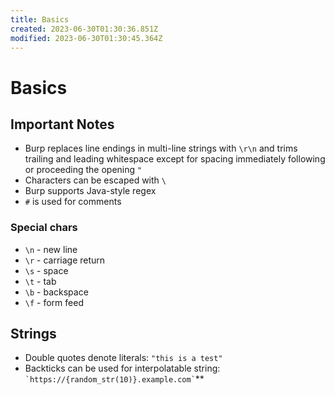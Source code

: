 ```yaml
---
title: Basics
created: 2023-06-30T01:30:36.851Z
modified: 2023-06-30T01:30:45.364Z
---
```


# Basics

## Important Notes
- Burp replaces line endings in multi-line strings with `\r\n` and trims trailing and leading whitespace except for spacing immediately following or proceeding the opening `"`
- Characters can be escaped with `\`
- Burp supports Java-style regex
- `#` is used for comments

### Special chars
- `\n` - new line
- `\r` - carriage return
- `\s` - space
- `\t` - tab
- `\b` - backspace
- `\f` - form feed


## Strings
- Double quotes denote literals: `"this is a test"`
- Backticks can be used for interpolatable string: `` `https://{random_str(10)}.example.com` ``**


